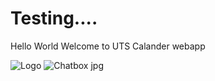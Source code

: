 # Testing....
Hello World
Welcome to UTS Calander webapp

![Logo](https://github.com/Darensii/byteblasteruts.com/assets/162389957/13e90fef-b34d-42b0-a98d-a20e46f85029)
![Chatbox jpg](https://github.com/Darensii/byteblasteruts.com/assets/162389957/4699f9b8-586a-49cd-b5aa-d4f33d920ddd)
